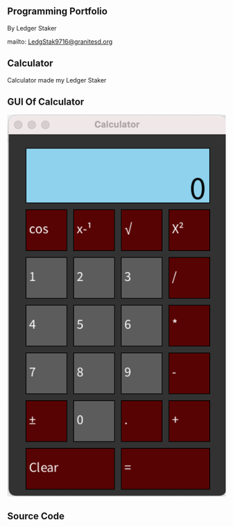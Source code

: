 ## Programming Portfolio 
By Ledger Staker

mailto: LedgStak9716@granitesd.org

## Calculator
Calculator made my Ledger Staker

## GUI Of Calculator
![Calc](https://github.com/LedgerStaker/Programming/blob/main/IMAGES/Calc.png?raw=true)

## Source Code
